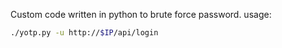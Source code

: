 Custom code written in python to brute force password.
usage: 

```bash
./yotp.py -u http://$IP/api/login
```

